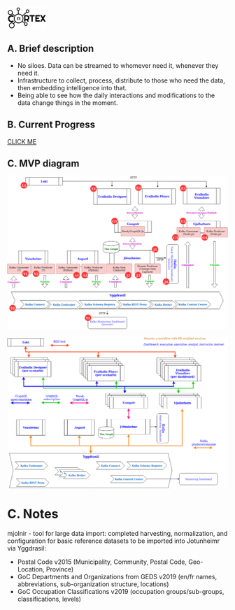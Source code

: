 <img src="doc_images/cortex-aengine_720.png" width="90px" height="50px">

## A. Brief description
- No siloes. Data can be streamed to whomever need it, whenever they need it.
- Infrastructure to collect, process, distribute to those who need the data, then embedding intelligence into that.
- Being able to see how the daily interactions and modifications to the data change things in the moment.

## B. Current Progress

[CLICK ME]( http://htmlpreview.github.io/?https://github.com/DIS-SIN/CORTEX/blob/master/cortex_mvp.html)

## C. MVP diagram

![Logical diagram](doc_images/Component.png)

![Physical diagram](doc_images/Deployment.png)

# C. Notes

mjolnir - tool for large data import: completed harvesting, normalization, and configuration for basic reference datasets to be imported into Jotunheimr via Yggdrasil:
+ Postal Code v2015 (Municipality, Community, Postal Code, Geo-Location, Province)
+ GoC Departments and Organizations from GEDS v2019 (en/fr names, abbreviations, sub-organization structure, locations)
+ GoC Occupation Classifications v2019 (occupation groups/sub-groups, classifications, levels)
